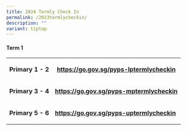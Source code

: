 ```yaml
---
title: 2024 Termly Check In
permalink: /2023termlycheckin/
description: ""
variant: tiptap
---
```

<h4>Term 1</h4><table><tbody><tr><th rowspan="1" colspan="1"><p>Primary 1 - 2</p></th><th rowspan="1" colspan="1"><p><a href="https://go.gov.sg/pyps-lptermlycheckin" rel="noopener noreferrer nofollow" target="_blank">https://go.gov.sg/pyps-lptermlycheckin</a><br></p></th></tr><tr><td rowspan="1" colspan="1"><p><strong>Primary 3 - 4</strong></p></td><td rowspan="1" colspan="1"><p><strong><a href="https://go.gov.sg/pyps-mptermlycheckin" rel="noopener noreferrer nofollow" target="_blank">https://go.gov.sg/pyps-mptermlycheckin</a></strong><br></p></td></tr><tr><td rowspan="1" colspan="1"><p><strong>Primary 5 - 6</strong></p></td><td rowspan="1" colspan="1"><p><strong><a href="https://go.gov.sg/pyps-uptermlycheckin" rel="noopener noreferrer nofollow" target="_blank">https://go.gov.sg/pyps-uptermlycheckin</a></strong><br></p></td></tr></tbody></table><p></p>